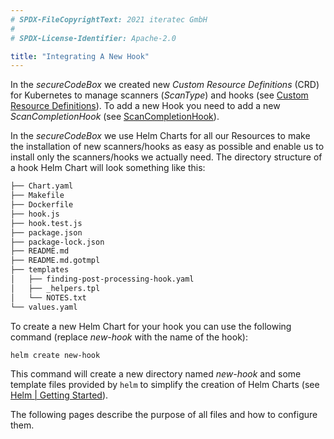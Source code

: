 ```yaml
---
# SPDX-FileCopyrightText: 2021 iteratec GmbH
#
# SPDX-License-Identifier: Apache-2.0

title: "Integrating A New Hook"
---
```


In the *secureCodeBox* we created new *Custom Resource Definitions* (CRD) for Kubernetes to manage scanners (*ScanType*) and hooks (see [Custom Resource Definitions](/docs/api/crds)).
To add a new Hook you need to add a new *ScanCompletionHook* (see [ScanCompletionHook](/docs/api/crds/scan-completion-hook)).

In the *secureCodeBox* we use Helm Charts for all our Resources to make the installation of new scanners/hooks as easy as possible and enable us to install only the scanners/hooks we actually need.
The directory structure of a hook Helm Chart will look something like this:

```bash
├── Chart.yaml
├── Makefile
├── Dockerfile
├── hook.js
├── hook.test.js
├── package.json
├── package-lock.json
├── README.md
├── README.md.gotmpl
├── templates
│   ├── finding-post-processing-hook.yaml
│   ├── _helpers.tpl
│   └── NOTES.txt
└── values.yaml
```

To create a new Helm Chart for your hook you can use the following command (replace *new-hook* with the name of the hook):

```bash
helm create new-hook
```

This command will create a new directory named *new-hook* and some template files provided by `helm` to simplify the creation of Helm Charts (see [Helm | Getting Started](https://helm.sh/docs/chart_template_guide/getting_started/)).

The following pages describe the purpose of all files and how to configure them.

